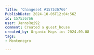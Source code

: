 ```yaml
---
Title: 'Changeset #157536766'
PublishDate: 2024-10-06T12:04:56Z
id: 157536766
user: JannoRei92
comment: Created a guest_house
created_by: Organic Maps ios 2024.09.08
tags:
- Montenegro

---
```


